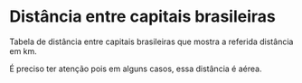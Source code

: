# Distância entre capitais brasileiras 
Tabela de distância entre capitais brasileiras que mostra a referida distância em km.

É preciso ter atenção pois em alguns casos, essa distância é aérea.
